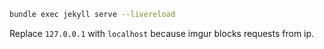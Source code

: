 ```sh
bundle exec jekyll serve --livereload
```

Replace `127.0.0.1` with `localhost` because imgur blocks requests from ip.
